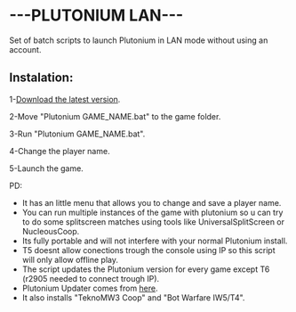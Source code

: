 # ---PLUTONIUM LAN---
Set of batch scripts to launch Plutonium in LAN mode without using an account.

## Instalation:
 1-[Download the latest version](https://github.com/M4RCK5/Plutonium-LAN/archive/refs/heads/main.zip).
 
 2-Move "Plutonium GAME_NAME.bat" to the game folder.
 
 3-Run "Plutonium GAME_NAME.bat".
 
 4-Change the player name.
 
 5-Launch the game.

PD: 
* It has an little menu that allows you to change and save a player name.
* You can run multiple instances of the game with plutonium so u can try to do some splitscreen matches using tools like UniversalSplitScreen or NucleousCoop.
* Its fully portable and will not interfere with your normal Plutonium install.
* T5 doesnt allow conections trough the console using IP so this script will only allow offline play.
* The script updates the Plutonium version for every game except T6 (r2905 needed to connect trough IP).
* Plutonium Updater comes from [here](https://github.com/mxve/plutonium-updater.rs).
* It also installs "TeknoMW3 Coop" and "Bot Warfare IW5/T4".
